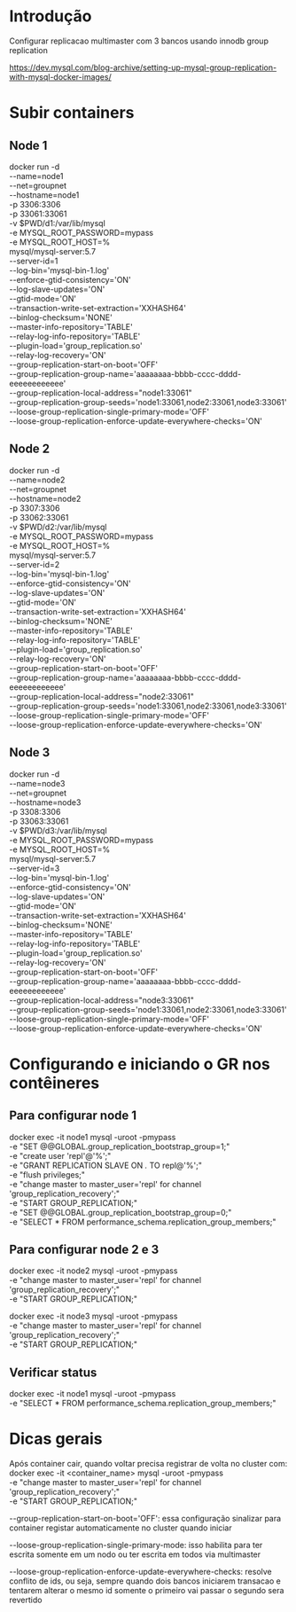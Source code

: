 # Introdução
Configurar replicacao multimaster com 3 bancos usando innodb group replication

https://dev.mysql.com/blog-archive/setting-up-mysql-group-replication-with-mysql-docker-images/

# Subir containers
## Node 1
docker run -d \
  --name=node1 \
  --net=groupnet \
  --hostname=node1 \
  -p 3306:3306 \
  -p 33061:33061 \
  -v $PWD/d1:/var/lib/mysql \
  -e MYSQL_ROOT_PASSWORD=mypass \
  -e MYSQL_ROOT_HOST=% \
  mysql/mysql-server:5.7 \
  --server-id=1 \
  --log-bin='mysql-bin-1.log' \
  --enforce-gtid-consistency='ON' \
  --log-slave-updates='ON' \
  --gtid-mode='ON' \
  --transaction-write-set-extraction='XXHASH64' \
  --binlog-checksum='NONE' \
  --master-info-repository='TABLE' \
  --relay-log-info-repository='TABLE' \
  --plugin-load='group_replication.so' \
  --relay-log-recovery='ON' \
  --group-replication-start-on-boot='OFF' \
  --group-replication-group-name='aaaaaaaa-bbbb-cccc-dddd-eeeeeeeeeeee' \
  --group-replication-local-address="node1:33061" \
  --group-replication-group-seeds='node1:33061,node2:33061,node3:33061' \
  --loose-group-replication-single-primary-mode='OFF' \
  --loose-group-replication-enforce-update-everywhere-checks='ON'
  
## Node 2
docker run -d \
  --name=node2 \
  --net=groupnet \
  --hostname=node2 \
  -p 3307:3306 \
  -p 33062:33061 \
  -v $PWD/d2:/var/lib/mysql \
  -e MYSQL_ROOT_PASSWORD=mypass \
  -e MYSQL_ROOT_HOST=% \
  mysql/mysql-server:5.7 \
  --server-id=2 \
  --log-bin='mysql-bin-1.log' \
  --enforce-gtid-consistency='ON' \
  --log-slave-updates='ON' \
  --gtid-mode='ON' \
  --transaction-write-set-extraction='XXHASH64' \
  --binlog-checksum='NONE' \
  --master-info-repository='TABLE' \
  --relay-log-info-repository='TABLE' \
  --plugin-load='group_replication.so' \
  --relay-log-recovery='ON' \
  --group-replication-start-on-boot='OFF' \
  --group-replication-group-name='aaaaaaaa-bbbb-cccc-dddd-eeeeeeeeeeee' \
  --group-replication-local-address="node2:33061" \
  --group-replication-group-seeds='node1:33061,node2:33061,node3:33061' \
  --loose-group-replication-single-primary-mode='OFF' \
  --loose-group-replication-enforce-update-everywhere-checks='ON'
  
  ## Node 3
  docker run -d \
  --name=node3 \
  --net=groupnet \
  --hostname=node3 \
  -p 3308:3306 \
  -p 33063:33061 \
  -v $PWD/d3:/var/lib/mysql \
  -e MYSQL_ROOT_PASSWORD=mypass \
  -e MYSQL_ROOT_HOST=% \
  mysql/mysql-server:5.7 \
  --server-id=3 \
  --log-bin='mysql-bin-1.log' \
  --enforce-gtid-consistency='ON' \
  --log-slave-updates='ON' \
  --gtid-mode='ON' \
  --transaction-write-set-extraction='XXHASH64' \
  --binlog-checksum='NONE' \
  --master-info-repository='TABLE' \
  --relay-log-info-repository='TABLE' \
  --plugin-load='group_replication.so' \
  --relay-log-recovery='ON' \
  --group-replication-start-on-boot='OFF' \
  --group-replication-group-name='aaaaaaaa-bbbb-cccc-dddd-eeeeeeeeeeee' \
  --group-replication-local-address="node3:33061" \
  --group-replication-group-seeds='node1:33061,node2:33061,node3:33061' \
  --loose-group-replication-single-primary-mode='OFF' \
  --loose-group-replication-enforce-update-everywhere-checks='ON'
  
# Configurando e iniciando o GR nos contêineres
## Para configurar node 1
docker exec -it node1 mysql -uroot -pmypass \
  -e "SET @@GLOBAL.group_replication_bootstrap_group=1;" \
  -e "create user 'repl'@'%';" \
  -e "GRANT REPLICATION SLAVE ON *.* TO repl@'%';" \
  -e "flush privileges;" \
  -e "change master to master_user='repl' for channel 'group_replication_recovery';" \
  -e "START GROUP_REPLICATION;" \
  -e "SET @@GLOBAL.group_replication_bootstrap_group=0;" \
  -e "SELECT * FROM performance_schema.replication_group_members;"
  
## Para configurar node 2 e 3
docker exec -it node2 mysql -uroot -pmypass \
  -e "change master to master_user='repl' for channel 'group_replication_recovery';" \
  -e "START GROUP_REPLICATION;"

docker exec -it node3 mysql -uroot -pmypass \
  -e "change master to master_user='repl' for channel 'group_replication_recovery';" \
  -e "START GROUP_REPLICATION;"

## Verificar status
docker exec -it node1 mysql -uroot -pmypass \
  -e "SELECT * FROM performance_schema.replication_group_members;"


# Dicas gerais
Após container cair, quando voltar precisa registrar de volta no cluster com:
docker exec -it <container_name> mysql -uroot -pmypass \
  -e "change master to master_user='repl' for channel 'group_replication_recovery';" \
  -e "START GROUP_REPLICATION;"

--group-replication-start-on-boot='OFF': essa configuração sinalizar para container registar automaticamente no cluster quando iniciar 

--loose-group-replication-single-primary-mode: isso habilita para ter escrita somente em um nodo ou ter escrita em todos via multimaster

--loose-group-replication-enforce-update-everywhere-checks: resolve conflito de ids, ou seja, sempre quando dois bancos iniciarem transacao e tentarem alterar o mesmo id somente o primeiro vai passar o segundo sera revertido